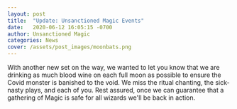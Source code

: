 ```yaml
---
layout: post
title:  "Update: Unsanctioned Magic Events"
date:   2020-06-12 16:05:15 -0700
author: Unsanctioned Magic
categories: News
cover: /assets/post_images/moonbats.png
---
```


With another new set on the way, we wanted to let you know that we are drinking as much blood wine on each full moon as possible to ensure the Covid monster is banished to the void. We miss the ritual chanting, the sick-nasty plays, and each of you. Rest assured, once we can guarantee that a gathering of Magic is safe for all wizards we'll be back in action.